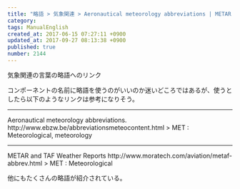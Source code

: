 ```yaml
---
title: "略語 > 気象関連 > Aeronautical meteorology abbreviations | METAR and TAF Weather Reports"
category: 
tags: ManualEnglish
created_at: 2017-06-15 07:27:11 +0900
updated_at: 2017-09-27 08:13:38 +0900
published: true
number: 2144
---
```


気象関連の言葉の略語へのリンク

コンポーネントの名前に略語を使うのがいいのか迷いどころではあるが、使うとしたら以下のようなリンクは参考になりそう。

<hr>
Aeronautical meteorology abbreviations.
http://www.ebzw.be/abbreviationsmeteocontent.html
> MET : Meteorological, meteorology

<hr>
METAR and TAF Weather Reports 
http://www.moratech.com/aviation/metaf-abbrev.html
> MET : Meteorological

他にもたくさんの略語が紹介されている。

 




